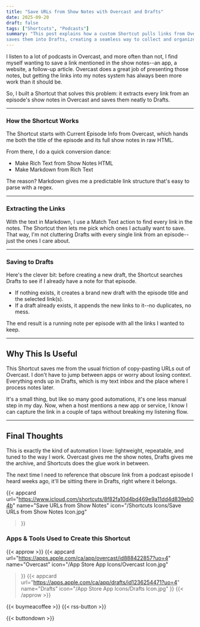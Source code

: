 ```yaml
---
title: "Save URLs from Show Notes with Overcast and Drafts"
date: 2025-09-20
draft: false
tags: ["Shortcuts", "Podcasts"]
summary: "This post explains how a custom Shortcut pulls links from Overcast show notes and 
saves them into Drafts, creating a seamless way to collect and organize podcast references."
---
```


I listen to a lot of podcasts in Overcast, and more often than not, I find myself wanting 
to save a link mentioned in the show notes--an app, a website, a follow-up article. Overcast 
does a great job of presenting those notes, but getting the links into my notes system has 
always been more work than it should be.

So, I built a Shortcut that solves this problem: it extracts every link from an episode's 
show notes in Overcast and saves them neatly to Drafts.

---

### How the Shortcut Works

The Shortcut starts with Current Episode Info from Overcast, which hands me both the title 
of the episode and its full show notes in raw HTML.
  

From there, I do a quick conversion dance:

- Make Rich Text from Show Notes HTML
- Make Markdown from Rich Text

The reason? Markdown gives me a predictable link structure that's easy to parse with a regex.

---

### Extracting the Links

With the text in Markdown, I use a Match Text action to find every link in the notes. The 
Shortcut then lets me pick which ones I actually want to save. That way, I'm not cluttering 
Drafts with every single link from an episode--just the ones I care about.

---

### Saving to Drafts

Here's the clever bit: before creating a new draft, the Shortcut searches Drafts to see if 
I already have a note for that episode.

- If nothing exists, it creates a brand new draft with the episode title and the selected 
link(s).
- If a draft already exists, it appends the new links to it--no duplicates, no mess.

The end result is a running note per episode with all the links I wanted to keep.

---

## Why This Is Useful

This Shortcut saves me from the usual friction of copy-pasting URLs out of Overcast. I don't 
have to jump between apps or worry about losing context. Everything ends up in Drafts, which 
is my text inbox and the place where I process notes later.

It's a small thing, but like so many good automations, it's one less manual step in my day. 
Now, when a host mentions a new app or service, I know I can capture the link in a couple 
of taps without breaking my listening flow.

---

## Final Thoughts


This is exactly the kind of automation I love: lightweight, repeatable, and tuned to the way 
I work. Overcast gives me the show notes, Drafts gives me the archive, and Shortcuts does 
the glue work in between.

The next time I need to reference that obscure link from a podcast episode I heard weeks ago, 
it'll be sitting there in Drafts, right where it belongs.

{{< appcard 
    url="https://www.icloud.com/shortcuts/8f82fa10d4bd469e9a11dd4d839eb04b" 
    name="Save URLs from Show Notes" 
    icon="/Shortcuts Icons/Save URLs from Show Notes Icon.jpg" 
>}}

### Apps & Tools Used to Create this Shortcut

{{< approw >}}
{{< appcard 
    url="https://apps.apple.com/ca/app/overcast/id888422857?uo=4" 
    name="Overcast" 
    icon="/App Store App Icons/Overcast Icon.jpg" 
>}}
{{< appcard 
    url="https://apps.apple.com/ca/app/drafts/id1236254471?uo=4" 
    name="Drafts" 
    icon="/App Store App Icons/Drafts Icon.jpg" 
>}}
{{< /approw >}}

{{< buymeacoffee >}}
{{< rss-button >}}

{{< buttondown >}}